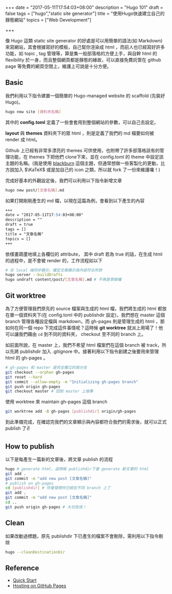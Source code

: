 +++
date = "2017-05-11T17:54:03+08:00"
description = "Hugo 101"
draft = false
tags = ["hugo","static site generator"]
title = "使用Hugo快速建立自己的靜態網站"
topics = ["Web Development"]

+++


像 Hugo 這類 static site generator 的好處是可以用簡單的語法(如 Markdown)來寫網站，其會根據寫好的模板，自己幫你渲染成 html ，而前人也已經寫好許多功能，如 topic , tag 管理等，算是集一般部落格的方便上手，與自幹 html 的 flexibility 於一身，而且整個網頁都是靜態的緣故，可以直接免費託管在 github page 等免費的網頁空間上，維護上可說是十分方便。

<!--more-->

## Basic
我們利用以下指令建置一個簡單的 Hugo-managed website 的 scaffold (先裝好 Hugo)。
```bash
hugo new site [資料夾名稱]
```
其中的 **config.toml** 定義了一些會套用到整個網站的參數，可以自己去設定。

**layout** 與 **themes** 資料夾下的眾 html ，則是定義了我們的 md 檔要如何被 render 成 html。

Github 上已經有非常多漂亮的 themes 可供使用，也附帶了許多部落格該有的管理功能，在 themes 下把他們 clone下來，並在 config.toml 的 theme 中設定該主題的名稱。(我是使用 [blackburn](https://github.com/sunprinceS/blackburn) 這個主題，但通常想做一些客製化的更動，比方說加入 $\KaTeX$ 或是加自己的 icon 之類，所以就 fork 了一份來維護囉！)

完成好基本的外觀設定後，我們可以利用以下指令新增文章
```bash
hugo new post/[文章名稱].md
```
如果打開剛剛產生的 md 檔，以現在這篇為例，會看到以下產生的內容
```markdown
+++
date = "2017-05-11T17:54:03+08:00"
description = ""
draft = true
tags = []
title = "文章名稱"
topics = []
+++
```
依樣畫葫蘆地填上各欄位的 attribute， 其中 draft 若為 true 的話，在生成 html 的過程中，是不會被 render 的，工作流程如以下

```bash
# 在 local 端同步顯示，確定文章顯示與內容符合所想
hugo server --buildDrafts
hugo undraft content/post/[文章名稱].md # 不再是草稿囉
```

## Git worktree
為了方便管理我們原先的 source 檔案與生成的 html 檔，我們將生成的 html 都放在單一個資料夾下(在 config.toml 中的 publishdir 設定)，我們想在 master 這個 branch 管理各種設定檔與 markdown，而 gh-pages 則是管理生成的 html ，那如何在同一個 repo 下完成這件事情呢？這時候 **git worktree** 就派上用場了！他可以讓我們藉由 ``cd`` 到不同的資料夾， checkout 至不同的 branch 上。

如前面所說，在 master 上，我們不希望 html 檔案們在這個 branch 被 track，所以先將 publishdir 加入 .gitignore 中。接著利用以下指令創建之後要用來管理 html 的 gh-pages 。
```bash
# gh-pages 和 master 是完全獨立的兩分支
git checkout --orphan gh-pages
git reset --hard
git commit --allow-empty -m "Initializing gh-pages branch"
git push origin gh-pages
git checkout master # 回到 master 上做事
```

使用 worktree 來 maintain gh-pages 這個 branch
```bash
git worktree add -B gh-pages [publishdir] origin/gh-pages
```
到此準備完成，在確認完我們的文章顯示與內容都符合我們的需求後，就可以正式 publish 了✌

## How to publish
以下是每產生一篇新的文章後，將文章 publish 的流程
```bash
hugo # generate html，這時候 publishdir下會 generate 新文章的 html
git add .
git commit -m "add new post [文章名稱]"
# publish on gh-pages
cd [publishdir] # 你會發現你已經在不同 branch 上了
git add .
git commit -m "add new post [文章名稱]"
cd ..
git push origin gh-pages # 大功告成！
```

## Clean

如果改動過標題，原先 publishdir 下已產生的檔案不會刪除，需利用以下指令刪除

```bash
hugo --cleanDestinationDir
```

## Reference
* [Quick Start](https://gohugo.io/overview/quickstart/)
* [Hosting on GitHub Pages](https://gohugo.io/tutorials/github-pages-blog/)
